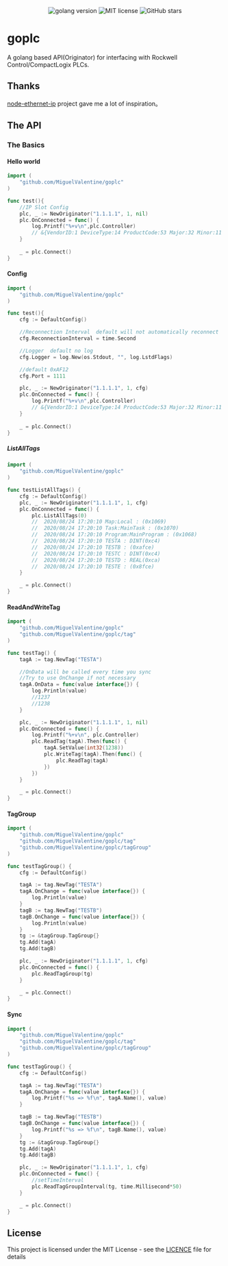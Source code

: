 <div align="center">
    <img src="https://img.shields.io/github/go-mod/go-version/MiguelValentine/goplc?style=flat-square" alt="golang version">
    <img src="https://img.shields.io/github/license/MiguelValentine/goplc?style=flat-square" alt="MIT license"/>
    <img src="https://img.shields.io/github/stars/MiguelValentine/goplc.svg?&amp;style=social&amp;logo=github&amp;label=Stars" alt="GitHub stars">
</div>

# goplc

A golang based API(Originator) for interfacing with Rockwell Control/CompactLogix PLCs.

## Thanks

<a href="https://github.com/cmseaton42/node-ethernet-ip">node-ethernet-ip</a> project gave me a lot of inspiration。

## The API

### The Basics

#### Hello world

```go
import (
    "github.com/MiguelValentine/goplc"
)

func test(){
    //IP Slot Config
    plc, _ := NewOriginator("1.1.1.1", 1, nil)
    plc.OnConnected = func() {
        log.Printf("%+v\n",plc.Controller)
        // &{VendorID:1 DeviceType:14 ProductCode:53 Major:32 Minor:11 Status:12400 SerialNumber:1881423856 Version:32.11 Name:Emulator R32.11}
    }
    
    _ = plc.Connect()
}
```

#### Config

```go
import (
    "github.com/MiguelValentine/goplc"
)

func test(){
    cfg := DefaultConfig()

    //Reconnection Interval  default will not automatically reconnect
    cfg.ReconnectionInterval = time.Second

    //Logger  default no log
    cfg.Logger = log.New(os.Stdout, "", log.LstdFlags)

    //default 0xAF12
    cfg.Port = 1111

    plc, _ := NewOriginator("1.1.1.1", 1, cfg)
    plc.OnConnected = func() {
        log.Printf("%+v\n",plc.Controller)
        // &{VendorID:1 DeviceType:14 ProductCode:53 Major:32 Minor:11 Status:12400 SerialNumber:1881423856 Version:32.11 Name:Emulator R32.11}
    }
    
    _ = plc.Connect()
}
```

##### ListAllTags

```go
import (
    "github.com/MiguelValentine/goplc"
)

func testListAllTags() {
    cfg := DefaultConfig()
    plc, _ := NewOriginator("1.1.1.1", 1, cfg)
    plc.OnConnected = func() {
        plc.ListAllTags(0)
        //  2020/08/24 17:20:10 Map:Local : (0x1069)
        //  2020/08/24 17:20:10 Task:MainTask : (0x1070)
        //  2020/08/24 17:20:10 Program:MainProgram : (0x1068)
        //  2020/08/24 17:20:10 TESTA : DINT(0xc4)
        //  2020/08/24 17:20:10 TESTB : (0xafce)
        //  2020/08/24 17:20:10 TESTC : DINT(0xc4)
        //  2020/08/24 17:20:10 TESTD : REAL(0xca)
        //  2020/08/24 17:20:10 TESTE : (0x8fce)
    }

    _ = plc.Connect()
}
```

#### ReadAndWriteTag

```go
import (
    "github.com/MiguelValentine/goplc"
    "github.com/MiguelValentine/goplc/tag"
)

func testTag() {
    tagA := tag.NewTag("TESTA")

    //OnData will be called every time you sync
    //Try to use OnChange if not necessary
    tagA.OnData = func(value interface{}) {
        log.Println(value)
        //1237
        //1238
    }

    plc, _ := NewOriginator("1.1.1.1", 1, nil)
    plc.OnConnected = func() {
        log.Printf("%+v\n", plc.Controller)
        plc.ReadTag(tagA).Then(func() {
            tagA.SetValue(int32(1238))
            plc.WriteTag(tagA).Then(func() {
                plc.ReadTag(tagA)
            })
        })
    }

    _ = plc.Connect()
}
```

#### TagGroup

```go
import (
    "github.com/MiguelValentine/goplc"
    "github.com/MiguelValentine/goplc/tag"
    "github.com/MiguelValentine/goplc/tagGroup"
)

func testTagGroup() {
    cfg := DefaultConfig()

    tagA := tag.NewTag("TESTA")
    tagA.OnChange = func(value interface{}) {
        log.Println(value)
    }
    tagB := tag.NewTag("TESTB")
    tagB.OnChange = func(value interface{}) {
        log.Println(value)
    }
    tg := &tagGroup.TagGroup{}
    tg.Add(tagA)
    tg.Add(tagB)

    plc, _ := NewOriginator("1.1.1.1", 1, cfg)
    plc.OnConnected = func() {
        plc.ReadTagGroup(tg)
    }

    _ = plc.Connect()
}
```

#### Sync

```go
import (
    "github.com/MiguelValentine/goplc"
    "github.com/MiguelValentine/goplc/tag"
    "github.com/MiguelValentine/goplc/tagGroup"
)

func testTagGroup() {
    cfg := DefaultConfig()

    tagA := tag.NewTag("TESTA")
    tagA.OnChange = func(value interface{}) {
        log.Printf("%s => %f\n", tagA.Name(), value)
    }

    tagB := tag.NewTag("TESTB")
    tagB.OnChange = func(value interface{}) {
        log.Printf("%s => %f\n", tagB.Name(), value)
    }
    tg := &tagGroup.TagGroup{}
    tg.Add(tagA)
    tg.Add(tagB)

    plc, _ := NewOriginator("1.1.1.1", 1, cfg)
    plc.OnConnected = func() {
        //setTimeInterval
        plc.ReadTagGroupInterval(tg, time.Millisecond*50)
    }

    _ = plc.Connect()
}
```


## License

This project is licensed under the MIT License - see the [LICENCE](https://github.com/MiguelValentine/goplc/blob/master/LICENSE) file for details